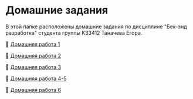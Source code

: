 # Домашние задания

В этой папке расположены домашние задания по дисциплине "Бек-энд разработка" студента группы K33412 Таначева Егора.

📎 [Домашняя работа 1](./HW1/)

📎 [Домашняя работа 2](./HW2)

📎 [Домашняя работа 3](./HW3)

📎 [Домашняя работа 4-5](./HW4_5)

📎 [Домашняя работа 6](./HW6)
